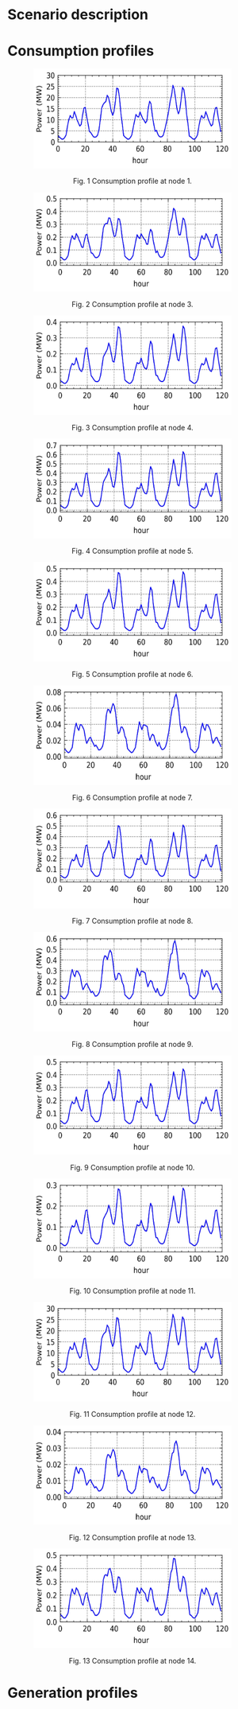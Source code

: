 
# Scenario description



# Consumption profiles



<p align="center" width="100%">
    <img src="https://github.com/CarlosGS20/Typical-load-profile-MV-CIGRE-benchmark/blob/main/5-days%20test%20case/Scenario%20A/Figure_profiles/Node_1.jpg" width="400" height="200">
</p>
<p align="center" width="100%">
    Fig. 1  Consumption profile at node 1. 
</p>

<p align="center" width="100%">
    <img src="https://github.com/CarlosGS20/Typical-load-profile-MV-CIGRE-benchmark/blob/main/5-days%20test%20case/Scenario%20A/Figure_profiles/Node_3.jpg" width="400" height="200">
</p>
<p align="center" width="100%">
    Fig. 2  Consumption profile at node 3. 
</p>

<p align="center" width="100%">
    <img src="https://github.com/CarlosGS20/Typical-load-profile-MV-CIGRE-benchmark/blob/main/5-days%20test%20case/Scenario%20A/Figure_profiles/Node_4.jpg" width="400" height="200">
</p>
<p align="center" width="100%">
    Fig. 3  Consumption profile at node 4. 
</p>

<p align="center" width="100%">
    <img src="https://github.com/CarlosGS20/Typical-load-profile-MV-CIGRE-benchmark/blob/main/5-days%20test%20case/Scenario%20A/Figure_profiles/Node_5.jpg" width="400" height="200">
</p>
<p align="center" width="100%">
    Fig. 4  Consumption profile at node 5. 
</p>

<p align="center" width="100%">
    <img src="https://github.com/CarlosGS20/Typical-load-profile-MV-CIGRE-benchmark/blob/main/5-days%20test%20case/Scenario%20A/Figure_profiles/Node_6.jpg" width="400" height="200">
</p>
<p align="center" width="100%">
    Fig. 5  Consumption profile at node 6. 
</p>

<p align="center" width="100%">
    <img src="https://github.com/CarlosGS20/Typical-load-profile-MV-CIGRE-benchmark/blob/main/5-days%20test%20case/Scenario%20A/Figure_profiles/Node_7.jpg" width="400" height="200">
</p>
<p align="center" width="100%">
    Fig. 6  Consumption profile at node 7. 
</p>


<p align="center" width="100%">
    <img src="https://github.com/CarlosGS20/Typical-load-profile-MV-CIGRE-benchmark/blob/main/5-days%20test%20case/Scenario%20A/Figure_profiles/Node_8.jpg" width="400" height="200">
</p>
<p align="center" width="100%">
    Fig. 7  Consumption profile at node 8. 
</p>


<p align="center" width="100%">
    <img src="https://github.com/CarlosGS20/Typical-load-profile-MV-CIGRE-benchmark/blob/main/5-days%20test%20case/Scenario%20A/Figure_profiles/Node_9.jpg" width="400" height="200">
</p>
<p align="center" width="100%">
    Fig. 8  Consumption profile at node 9. 
</p>


<p align="center" width="100%">
    <img src="https://github.com/CarlosGS20/Typical-load-profile-MV-CIGRE-benchmark/blob/main/5-days%20test%20case/Scenario%20A/Figure_profiles/Node_10.jpg" width="400" height="200">
</p>
<p align="center" width="100%">
    Fig. 9  Consumption profile at node 10. 
</p>


<p align="center" width="100%">
    <img src="https://github.com/CarlosGS20/Typical-load-profile-MV-CIGRE-benchmark/blob/main/5-days%20test%20case/Scenario%20A/Figure_profiles/Node_11.jpg" width="400" height="200">
</p>
<p align="center" width="100%">
    Fig. 10  Consumption profile at node 11. 
</p>


<p align="center" width="100%">
    <img src="https://github.com/CarlosGS20/Typical-load-profile-MV-CIGRE-benchmark/blob/main/5-days%20test%20case/Scenario%20A/Figure_profiles/Node_12.jpg" width="400" height="200">
</p>
<p align="center" width="100%">
    Fig. 11  Consumption profile at node 12. 
</p>


<p align="center" width="100%">
    <img src="https://github.com/CarlosGS20/Typical-load-profile-MV-CIGRE-benchmark/blob/main/5-days%20test%20case/Scenario%20A/Figure_profiles/Node_13.jpg" width="400" height="200">
</p>
<p align="center" width="100%">
    Fig. 12  Consumption profile at node 13. 
</p>


<p align="center" width="100%">
    <img src="https://github.com/CarlosGS20/Typical-load-profile-MV-CIGRE-benchmark/blob/main/5-days%20test%20case/Scenario%20A/Figure_profiles/Node_14.jpg" width="400" height="200">
</p>
<p align="center" width="100%">
    Fig. 13  Consumption profile at node 14. 
</p>


# Generation profiles




